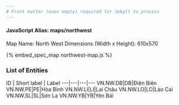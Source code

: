 ```yaml
---
# Front matter (even empty) required for Jekyll to process
---
```


#### JavaScript Alias: maps/northwest

Map Name: North West
Dimensions (Width x Height): 610x570



{% embed_spec_map northwest-map.js %}

### List of Entities

ID | Short label | Label
---|---|---|---
VN.NW.DB|DB|Điện Biên
VN.NW.PE|PE|Hòa Bình
VN.NW.LI|LI|Lai Châu
VN.NW.LO|LO|Lào Cai
VN.NW.SL|SL|Sơn La
VN.NW.YB|YB|Yên Bái